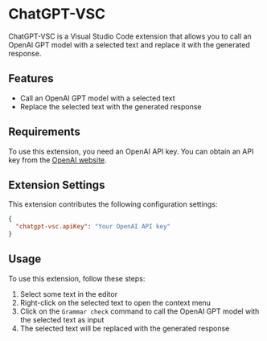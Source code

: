 # ChatGPT-VSC

ChatGPT-VSC is a Visual Studio Code extension that allows you to call an OpenAI GPT model with a selected text and replace it with the generated response.

## Features

- Call an OpenAI GPT model with a selected text
- Replace the selected text with the generated response

## Requirements

To use this extension, you need an OpenAI API key. You can obtain an API key from the [OpenAI website](https://platform.openai.com/account/api-keys).

## Extension Settings

This extension contributes the following configuration settings:

```json
{
  "chatgpt-vsc.apiKey": "Your OpenAI API key"
}
```

## Usage

To use this extension, follow these steps:

1. Select some text in the editor
2. Right-click on the selected text to open the context menu
3. Click on the `Grammar check` command to call the OpenAI GPT model with the selected text as input
4. The selected text will be replaced with the generated response
